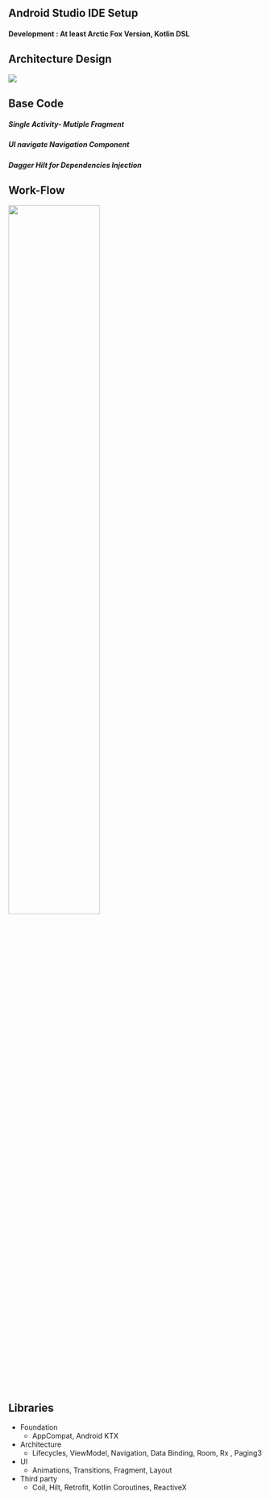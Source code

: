 
## Android Studio IDE Setup 
<h4 align="left"> Development : At least Arctic Fox Version, Kotlin DSL
</h4 align ="left">

## Architecture Design


<img src="https://user-images.githubusercontent.com/58849278/151104020-c53a67f5-a586-4a66-bf9e-19f8c4339978.png" >

## Base Code

<h5 align="left"> Single Activity- Mutiple Fragment
<h5 align="left"> UI navigate Navigation Component
<h5 align="left">  Dagger Hilt for Dependencies Injection 

<h2 align="left"> Work-Flow </h2 align ="left">
<img src="https://user-images.githubusercontent.com/58849278/151106312-d242680b-e8a0-45df-ac31-0a251cd5928f.png" width =60%>

## Libraries 
 - Foundation 
	 -  AppCompat, Android KTX 
 - Architecture 
	 - Lifecycles, ViewModel, Navigation, Data Binding, Room, Rx , Paging3
 - UI
	 - Animations, Transitions, Fragment, Layout
 - Third party 
	 - Coil, Hilt, Retrofit, Kotlin Coroutines, ReactiveX




